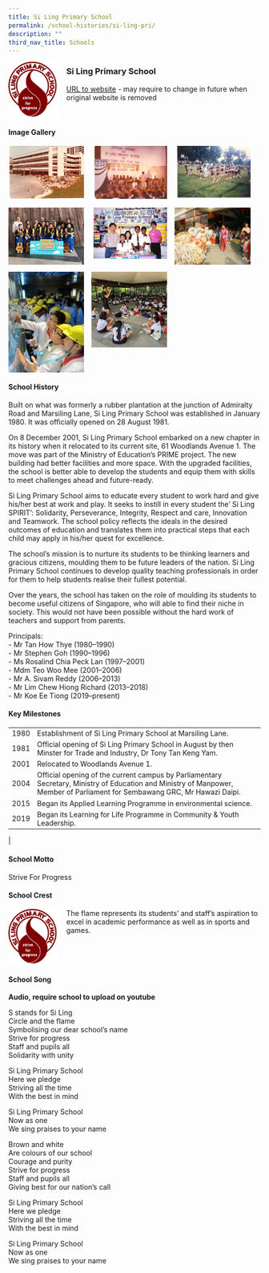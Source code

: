 ```yaml
---
title: Si Ling Primary School
permalink: /school-histories/si-ling-pri/
description: ""
third_nav_title: Schools
---
```

<img src="/images/silingpri1.png" style="width:20%;margin-right:15px;" align = "left">

### **Si Ling Primary School**
[URL to website](https://silingpri.moe.edu.sg/) - may require to change in future when original website is removed

<br clear="left">

#### **Image Gallery**

<p><a href="/images/silingpri2.jpg">  
<img src="/images/silingpri2.jpg" style="width:30%;margin-right:15px;" align = "left">
</a></p>

<p><a href="/images/silingpri3.jpg">  
<img src="/images/silingpri3.jpg" style="width:30%;margin-right:15px;" align = "left">
</a></p>

<p><a href="/images/silingpri4.jpg">  
<img src="/images/silingpri4.jpg" style="width:30%;margin-right:15px;" align = "left">
</a></p>

<br clear="left">

<p><a href="/images/silingpri5.jpg">  
<img src="/images/silingpri5.jpg" style="width:30%;margin-right:15px;" align = "left">
</a></p>

<p><a href="/images/silingpri6.jpg">  
<img src="/images/silingpri6.jpg" style="width:30%;margin-right:15px;" align = "left">
</a></p>

<p><a href="/images/silingpri7.jpg">  
<img src="/images/silingpri7.jpg" style="width:30%;margin-right:15px;" align = "left">
</a></p>

<br clear="left">

<p><a href="/images/silingpri8.jpg">  
<img src="/images/silingpri8.jpg" style="width:30%;margin-right:15px;" align = "left">
</a></p>

<p><a href="/images/silingpri9.jpg">  
<img src="/images/silingpri9.jpg" style="width:30%;margin-right:15px;" align = "left">
</a></p>

<br clear="left">

#### **School History**
Built on what was formerly a rubber plantation at the junction of Admiralty Road and Marsiling Lane, Si Ling Primary School was established in January 1980. It was officially opened on 28 August 1981.

On 8 December 2001, Si Ling Primary School embarked on a new chapter in its history when it relocated to its current site, 61 Woodlands Avenue 1. The move was part of the Ministry of Education’s PRIME project. The new building had better facilities and more space. With the upgraded facilities, the school is better able to develop the students and equip them with skills to meet challenges ahead and future-ready.

Si Ling Primary School aims to educate every student to work hard and give his/her best at work and play. It seeks to instill in every student the’ Si Ling SPIRIT’: Solidarity, Perseverance, Integrity, Respect and care, Innovation and Teamwork. The school policy reflects the ideals in the desired outcomes of education and translates them into practical steps that each child may apply in his/her quest for excellence.

The school’s mission is to nurture its students to be thinking learners and gracious citizens, moulding them to be future leaders of the nation. Si Ling Primary School continues to develop quality teaching professionals in order for them to help students realise their fullest potential.

Over the years, the school has taken on the role of moulding its students to become useful citizens of Singapore, who will able to find their niche in society. This would not have been possible without the hard work of teachers and support from parents.

Principals:<br>
\- Mr Tan How Thye (1980–1990)<br>
\- Mr Stephen Goh (1990–1996)<br>
\- Ms Rosalind Chia Peck Lan (1997–2001)<br>
\- Mdm Teo Woo Mee (2001–2006)<br>
\- Mr A. Sivam Reddy (2006–2013)<br>
\- Mr Lim Chew Hiong Richard (2013–2018)<br>
\- Mr Koe Ee Tiong (2019–present)

#### **Key Milestones**

|  |  |
|:---:|---|
| 1980 | Establishment of Si Ling Primary School at Marsiling Lane. |
| 1981 | Official opening of Si Ling Primary School in August by then Minster for Trade and Industry, Dr Tony Tan Keng Yam. |
| 2001 | Relocated to Woodlands Avenue 1. |
| 2004 | Official opening of the current campus by Parliamentary Secretary, Ministry of Education and Ministry of Manpower, Member of Parliament for Sembawang GRC, Mr Hawazi Daipi. |
| 2015 | Began its Applied Learning Programme in environmental science. |
| 2019 | Began its Learning for Life Programme in Community & Youth Leadership. |
|

#### **School Motto**
Strive For Progress

#### **School Crest**
<img src="/images/silingpri1.png" style="width:20%;margin-right:15px;" align = "left">

The flame represents its students’ and staff’s aspiration to excel in academic performance as well as in sports and games.

<br clear="left">

#### **School Song**
**Audio, require school to upload on youtube**

S stands for Si Ling<br>
Circle and the flame<br>
Symbolising our dear school’s name<br>
Strive for progress<br>
Staff and pupils all<br>
Solidarity with unity

Si Ling Primary School<br>
Here we pledge<br>
Striving all the time<br>
With the best in mind

Si Ling Primary School<br>
Now as one<br>
We sing praises to your name

Brown and white<br>
Are colours of our school<br>
Courage and purity<br>
Strive for progress<br>
Staff and pupils all<br>
Giving best for our nation’s call

Si Ling Primary School<br>
Here we pledge<br>
Striving all the time<br>
With the best in mind

Si Ling Primary School<br>
Now as one<br>
We sing praises to your name